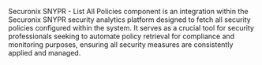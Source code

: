 Securonix SNYPR - List All Policies component is an integration within the Securonix SNYPR security analytics platform designed to fetch all security policies configured within the system. It serves as a crucial tool for security professionals seeking to automate policy retrieval for compliance and monitoring purposes, ensuring all security measures are consistently applied and managed.

